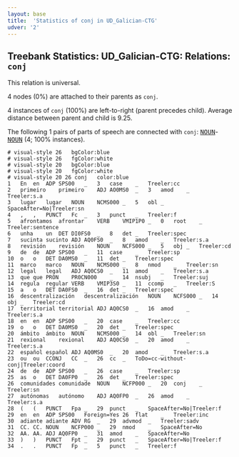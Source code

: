 ```yaml
---
layout: base
title:  'Statistics of conj in UD_Galician-CTG'
udver: '2'
---
```


## Treebank Statistics: UD_Galician-CTG: Relations: `conj`

This relation is universal.

4 nodes (0%) are attached to their parents as `conj`.

4 instances of `conj` (100%) are left-to-right (parent precedes child).
Average distance between parent and child is 9.25.

The following 1 pairs of parts of speech are connected with `conj`: <tt><a href="gl_ctg-pos-NOUN.html">NOUN</a></tt>-<tt><a href="gl_ctg-pos-NOUN.html">NOUN</a></tt> (4; 100% instances).


~~~ conllu
# visual-style 26	bgColor:blue
# visual-style 26	fgColor:white
# visual-style 20	bgColor:blue
# visual-style 20	fgColor:white
# visual-style 20 26 conj	color:blue
1	En	en	ADP	SPS00	_	3	case	_	Treeler:cc
2	primeiro	primeiro	ADJ	AO0MS0	_	3	amod	_	Treeler:s.a
3	lugar	lugar	NOUN	NCMS000	_	5	obl	_	SpaceAfter=No|Treeler:sn
4	,	,	PUNCT	Fc	_	3	punct	_	Treeler:f
5	afrontamos	afrontar	VERB	VMIP1P0	_	0	root	_	Treeler:sentence
6	unha	un	DET	DI0FS0	_	8	det	_	Treeler:spec
7	sucinta	sucinto	ADJ	AQ0FS0	_	8	amod	_	Treeler:s.a
8	revisión	revisión	NOUN	NCFS000	_	5	obj	_	Treeler:cd
9	de	de	ADP	SPS00	_	11	case	_	Treeler:sp
10	o	o	DET	DA0MS0	_	11	det	_	Treeler:spec
11	marco	marco	NOUN	NCMS000	_	8	nmod	_	Treeler:sn
12	legal	legal	ADJ	AQ0CS0	_	11	amod	_	Treeler:s.a
13	que	que	PRON	PR0CN000	_	14	nsubj	_	Treeler:suj
14	regula	regular	VERB	VMIP3S0	_	11	ccomp	_	Treeler:S
15	a	o	DET	DA0FS0	_	16	det	_	Treeler:spec
16	descentralización	descentralización	NOUN	NCFS000	_	14	obj	_	Treeler:cd
17	territorial	territorial	ADJ	AQ0CS0	_	16	amod	_	Treeler:s.a
18	en	en	ADP	SPS00	_	20	case	_	Treeler:cc
19	o	o	DET	DA0MS0	_	20	det	_	Treeler:spec
20	ámbito	ámbito	NOUN	NCMS000	_	14	obl	_	Treeler:sn
21	rexional	rexional	ADJ	AQ0CS0	_	20	amod	_	Treeler:s.a
22	español	español	ADJ	AQ0MS0	_	20	amod	_	Treeler:s.a
23	ou	ou	CCONJ	CC	_	26	cc	_	ToDo=cc-without-conj|Treeler:coord
24	de	de	ADP	SPS00	_	26	case	_	Treeler:sp
25	as	o	DET	DA0FP0	_	26	det	_	Treeler:spec
26	comunidades	comunidade	NOUN	NCFP000	_	20	conj	_	Treeler:sn
27	autónomas	autónomo	ADJ	AQ0FP0	_	26	amod	_	Treeler:s.a
28	(	(	PUNCT	Fpa	_	29	punct	_	SpaceAfter=No|Treeler:f
29	en	en	ADP	SPS00	Foreign=Yes	26	flat	_	Treeler:inc
30	adiante	adiante	ADV	RG	_	29	advmod	_	Treeler:sadv
31	CC.	CC.	NOUN	NCFP000	_	29	nmod	_	SpaceAfter=No
32	AA.	AA.	ADJ	AQ0FP0	_	31	amod	_	SpaceAfter=No
33	)	)	PUNCT	Fpt	_	29	punct	_	SpaceAfter=No|Treeler:f
34	.	.	PUNCT	Fp	_	5	punct	_	Treeler:f

~~~



